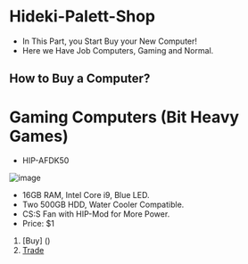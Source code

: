 # Hideki-Palett-Shop
- In This Part, you Start Buy your New Computer!
- Here we Have Job Computers, Gaming and Normal.

## How to Buy a Computer?



# Gaming Computers (Bit Heavy Games)
- HIP-AFDK50

![image](https://user-images.githubusercontent.com/87248365/155422527-ef16fa02-7bb7-498a-88ee-9fba56379d35.png)
- 16GB RAM, Intel Core i9, Blue LED. 
- Two 500GB HDD, Water Cooler Compatible.
- CS:S Fan with HIP-Mod for More Power.
- Price: $1
1. [Buy] ()
2. [Trade](https://steamcommunity.com/tradeoffer/new/?partner=276743026&token=_AyQ_m2N)
